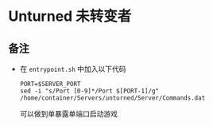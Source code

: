 # Unturned 未转变者

## 备注

- 在 `entrypoint.sh` 中加入以下代码

  ```
  PORT=$SERVER_PORT
  sed -i "s/Port [0-9]*/Port $[PORT-1]/g" /home/container/Servers/unturned/Server/Commands.dat
  ```

  可以做到单暴露单端口启动游戏
